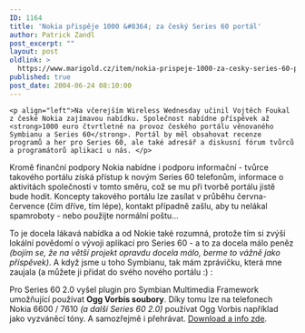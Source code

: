 ```yaml
---
ID: 1164
title: 'Nokia přispěje 1000 &#8364; za český Series 60 portál'
author: Patrick Zandl
post_excerpt: ""
layout: post
oldlink: >
  https://www.marigold.cz/item/nokia-prispeje-1000-za-cesky-series-60-portal
published: true
post_date: 2004-06-24 08:10:00
---
```

	<p align="left">Na včerejším Wireless Wednesday učinil Vojtěch Foukal z české Nokia zajímavou nabídku. Společnost nabídne příspěvek až <strong>1000 euro čtvrtletně na provoz českého portálu věnovaného Symbianu a Series 60</strong>. Portál by měl obsahovat recenze programů a her pro Series 60, ale také adresář a diskusní fórum tvůrců a programátorů aplikací u nás. </p>
<p align="left">Kromě finanční podpory Nokia nabídne i podporu informační - tvůrce takového portálu získá přístup k novým Series 60 telefonům, informace o aktivitách společnosti v tomto směru, což se mu při tvorbě portálu jistě bude hodit. Koncepty takového portálu lze zasílat v průběhu června-července (čím dříve, tím lépe), kontakt případně zašlu, aby tu nelákal spamroboty - nebo použijte normální poštu...</p>
<p align="left">To je docela lákavá nabídka a od Nokie také rozumná, protože tím si zvýší lokální povědomí o vývoji aplikací pro Series 60 - a to za docela málo peněz <em>(bojím se, že na větší projekt opravdu docela málo, berme to vážně jako příspěvek)</em>. A když jsme u toho Symbianu, tak mám zprávičku, která mne zaujala (a můžete ji přidat do svého nového portálu :) :</p>
<p align="left">Pro Series 60 2.0 vyšel plugin pro Symbian Multimedia Framework umožňující používat <strong>Ogg Vorbis soubory</strong>. Díky tomu lze na telefonech Nokia 6600 / 7610 <em>(a další Series 60 2.0)</em> používat Ogg Vorbis například jako vyzváněcí tóny. A samozřejmě i přehrávat. <a href="http://www.symbian.com/developer/techlib/apps/ogg_vorbis.html">Download a info zde</a>.</p>
